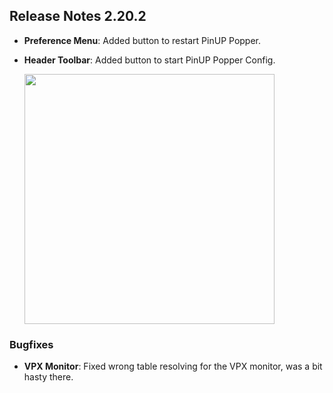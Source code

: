 ## Release Notes 2.20.2

- **Preference Menu**: Added button to restart PinUP Popper.
- **Header Toolbar**: Added button to start PinUP Popper Config.

  <img src="https://raw.githubusercontent.com/syd711/vpin-studio/main/documentation/misc/header-toolbar.png" width="400" />


### Bugfixes

- **VPX Monitor**: Fixed wrong table resolving for the VPX monitor, was a bit hasty there.